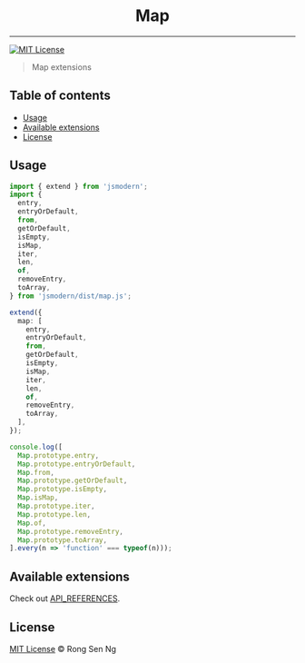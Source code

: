 <div align="center" style="text-align: center;">
  <h1 style="border-bottom: none;">Map</h1>

  <p></p>
</div>

<hr />

[![MIT License][mit-license-badge]][mit-license-url]

> Map extensions

## Table of contents <!-- omit in toc -->

- [Usage](#usage)
- [Available extensions](#available-extensions)
- [License](#license)

## Usage

```ts
import { extend } from 'jsmodern';
import {
  entry,
  entryOrDefault,
  from,
  getOrDefault,
  isEmpty,
  isMap,
  iter,
  len,
  of,
  removeEntry,
  toArray,
} from 'jsmodern/dist/map.js';

extend({
  map: [
    entry,
    entryOrDefault,
    from,
    getOrDefault,
    isEmpty,
    isMap,
    iter,
    len,
    of,
    removeEntry,
    toArray,
  ],
});

console.log([
  Map.prototype.entry,
  Map.prototype.entryOrDefault,
  Map.from,
  Map.prototype.getOrDefault,
  Map.prototype.isEmpty,
  Map.isMap,
  Map.prototype.iter,
  Map.prototype.len,
  Map.of,
  Map.prototype.removeEntry,
  Map.prototype.toArray,
].every(n => 'function' === typeof(n)));
```

## Available extensions

Check out [API_REFERENCES].

## License

[MIT License](http://motss.mit-license.org/) © Rong Sen Ng

<!-- References -->
[API_REFERENCES]: /src/map/API_REFERENCE.md

<!-- MDN -->
[array-mdn-url]: https://developer.mozilla.org/en-US/docs/Web/JavaScript/Reference/Global_Objects/Array
[boolean-mdn-url]: https://developer.mozilla.org/en-US/docs/Web/JavaScript/Reference/Global_Objects/Boolean
[function-mdn-url]: https://developer.mozilla.org/en-US/docs/Web/JavaScript/Reference/Global_Objects/Function
[map-mdn-url]: https://developer.mozilla.org/en-US/docs/Web/JavaScript/Reference/Global_Objects/Map
[number-mdn-url]: https://developer.mozilla.org/en-US/docs/Web/JavaScript/Reference/Global_Objects/Number
[object-mdn-url]: https://developer.mozilla.org/en-US/docs/Web/JavaScript/Reference/Global_Objects/Object
[promise-mdn-url]: https://developer.mozilla.org/en-US/docs/Web/JavaScript/Reference/Global_Objects/Promise
[regexp-mdn-url]: https://developer.mozilla.org/en-US/docs/Web/JavaScript/Reference/Global_Objects/RegExp
[set-mdn-url]: https://developer.mozilla.org/en-US/docs/Web/JavaScript/Reference/Global_Objects/Set
[string-mdn-url]: https://developer.mozilla.org/en-US/docs/Web/JavaScript/Reference/Global_Objects/String
[void-mdn-url]: https://developer.mozilla.org/en-US/docs/Web/JavaScript/Reference/Operators/void
[error-mdn-url]: https://developer.mozilla.org/en-US/docs/Web/JavaScript/Reference/Global_Objects/Error

<!-- Badges -->
[mit-license-badge]: https://flat.badgen.net/badge/license/MIT/blue

<!-- Links -->
[mit-license-url]: https://github.com/motss/deno_mod/blob/master/LICENSE

